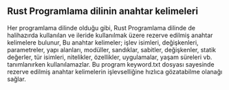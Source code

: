 ## Rust Programlama dilinin anahtar kelimeleri
Her programlama dilinde olduğu gibi, Rust Programlama dilinde de halihazırda kullanılan ve ileride kullanılmak üzere rezerve edilmiş anahtar kelimelere bulunur, Bu anahtar kelimeler; işlev isimleri, değişkenleri, parametreler, yapı alanları, modüller,
sandıklar, sabitler, değişkenler, statik değerler, tür isimleri, nitelikler, özellikler, uygulamalar, yaşam süreleri vb. tanımlanırken kullanılamazlar.
Bu program keyword.txt dosyası sayesinde rezerve edilmiş anahtar kelimelerin işlevselliğine hızlıca gözatabilme olanağı sağlar.  
